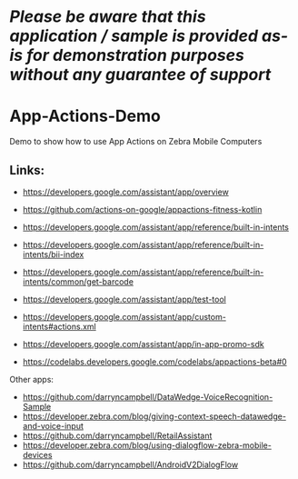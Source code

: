 *Please be aware that this application / sample is provided as-is for demonstration purposes without any guarantee of support*
=========================================================

# App-Actions-Demo
Demo to show how to use App Actions on Zebra Mobile Computers


## Links:
- https://developers.google.com/assistant/app/overview
- https://github.com/actions-on-google/appactions-fitness-kotlin
- https://developers.google.com/assistant/app/reference/built-in-intents
- https://developers.google.com/assistant/app/reference/built-in-intents/bii-index
- https://developers.google.com/assistant/app/reference/built-in-intents/common/get-barcode
- https://developers.google.com/assistant/app/test-tool


- https://developers.google.com/assistant/app/custom-intents#actions.xml
- https://developers.google.com/assistant/app/in-app-promo-sdk
- https://codelabs.developers.google.com/codelabs/appactions-beta#0


Other apps:
- https://github.com/darryncampbell/DataWedge-VoiceRecognition-Sample
- https://developer.zebra.com/blog/giving-context-speech-datawedge-and-voice-input
- https://github.com/darryncampbell/RetailAssistant
- https://developer.zebra.com/blog/using-dialogflow-zebra-mobile-devices
- https://github.com/darryncampbell/AndroidV2DialogFlow
